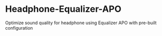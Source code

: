 # Headphone-Equalizer-APO
Optimize sound quality for headphone using Equalizer APO with pre-built configuration 
